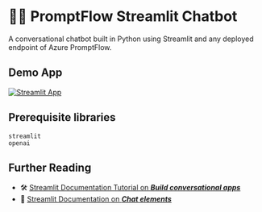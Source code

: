 # 🤖💬 PromptFlow Streamlit Chatbot

A conversational chatbot built in Python using Streamlit and any deployed endpoint of Azure PromptFlow.

## Demo App

[![Streamlit App](https://static.streamlit.io/badges/streamlit_badge_black_white.svg)](https://stringinputpf.streamlit.app/)

## Prerequisite libraries

```
streamlit
openai
```

## Further Reading

- 🛠️ [Streamlit Documentation Tutorial on _**Build conversational apps**_](https://docs.streamlit.io/knowledge-base/tutorials/build-conversational-apps)
- 📖 [Streamlit Documentation on _**Chat elements**_](https://docs.streamlit.io/library/api-reference/chat)
